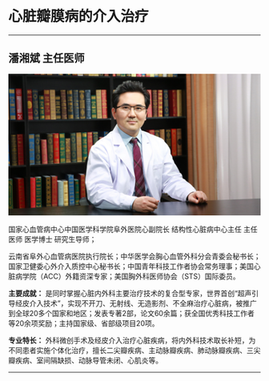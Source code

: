 # 心脏瓣膜病的介入治疗

---

## 潘湘斌 主任医师

![1679383226065](image/c06_081/1679383226065.png)

国家心血管病中心中国医学科学院阜外医院心副院长 结构性心脏病中心主任 主任医师 医学博士 研究生导师；

云南省阜外心血管病医院执行院长；中华医学会胸心血管外科分会青委会秘书长；国家卫健委心外介入质控中心秘书长；中国青年科技工作者协会常务理事；美国心脏病学院（ACC）外籍资深专家；美国胸外科医师协会（STS）国际委员。


**主要成就：** 是同时掌握心脏内外科主要治疗技术的复合型专家，世界首创“超声引导经皮介入技术”，实现不开刀、无射线、无造影剂、不全麻治疗心脏病，被推广到全球20多个国家和地区；发表专著2部，论文60余篇；获全国优秀科技工作者等20余项奖励；主持国家级、省部级项目20项。


**专业特长：** 外科微创手术及经皮介入治疗心脏疾病，将内外科技术取长补短，为不同患者实施个体化治疗，擅长二尖瓣疾病、主动脉瓣疾病、肺动脉瓣疾病、三尖瓣疾病、室间隔缺损、动脉导管未闭、心肌炎等。

---
